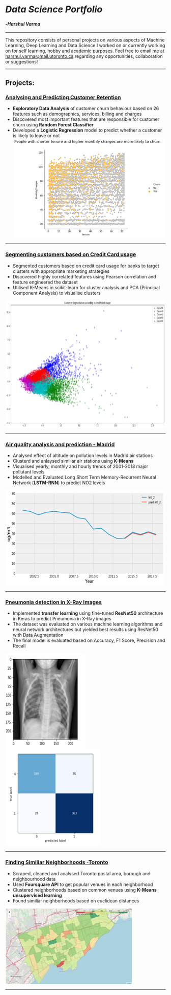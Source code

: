 # *Data Science Portfolio*
#### -_Harshul Varma_
***
This repository consists of personal projects on various aspects of Machine Learning, Deep Learning and Data Science I worked on or currently working on for self learning, hobby and academic purposes. Feel free to email me at harshul.varma@mail.utoronto.ca regarding any opportunities, collaboration or suggestions!
***
## Projects:
### [Analysing and Predicting Customer Retention](https://nbviewer.jupyter.org/github/harshulvarma/Portfolio/blob/master/Customer_Churn.ipynb)
- **Exploratory Data Analysis** of customer churn behaviour based on 26 features such as demographics, services, billing and charges
- Discovered most important features that are responsible for customer churn using **Random Forest Classifier**
- Developed a **Logistic Regression** model to predict whether a customer is likely to leave or not
![customer_churn](Images/customerchurn.png)

***
### [Segmenting customers based on Credit Card usage](https://nbviewer.jupyter.org/github/harshulvarma/Portfolio/blob/master/Credit_Card_User_Segmentation.ipynb)
- Segmented customers based on credit card usage for banks to target clusters with appropriate marketing strategies
- Discovered highly correlated features using Pearson correlation and feature engineered the dataset
- Utilised K-Means in scikit-learn for cluster analysis and PCA (Principal Component Analysis) to visualise clusters

<img src="https://github.com/harshulvarma/Portfolio/blob/master/Images/CreditCard.png" width="600" height="400">

***
### [Air quality analysis and prediction - Madrid](https://nbviewer.jupyter.org/github/harshulvarma/Portfolio/blob/master/air_quality_analysis_and_prediction_Madrid.ipynb)
- Analysed effect of altitude on pollution levels in Madrid air stations
- Clusterd and anlaysed similiar air stations using **K-Means**
- Visualised yearly, monthly and hourly trends of 2001-2018 major pollutant levels
- Modelled and Evaluated Long Short Term Memory-Recurrent Neural Network (**LSTM-RNN**) to predict NO2 levels
<img src="https://github.com/harshulvarma/Portfolio/blob/master/Images/PredictedNO2.png" width="500" height="300">

***
### [Pneumonia detection in X-Ray Images](https://nbviewer.jupyter.org/github/harshulvarma/Portfolio/blob/master/Pneumonia_X-Ray_Images.ipynb)
- Implemented **transfer learning** using fine-tuned **ResNet50** architecture in Keras to predict Pneumonia in X-Ray images 
- The dataset was evaluated on various machine learning algorithms and neural network architectures but yielded best results using ResNet50 with Data Augmentation
- The final model is evaluated based on Accuracy, F1 Score, Precision and Recall

<img src="https://github.com/harshulvarma/Portfolio/blob/master/Images/XRay.PNG" width="250" height="300"> <img src="https://github.com/harshulvarma/Portfolio/blob/master/Images/PneumoniaConfusion.PNG" width="300" height="300">

***
### [Finding Similiar Neighborhoods -Toronto](https://nbviewer.jupyter.org/github/harshulvarma/Portfolio/blob/master/Finding_Similar_Neighborhoods.ipynb)
- Scraped, cleaned and analysed Toronto postal area, borough and neighbourhood data
- Used **Foursquare API** to get popular venues in each neighborhood
- Clustered neighborhoods based on common venues using **K-Means unsupervised learning**
- Found similiar neighborhoods based on euclidean distances
<img src="https://github.com/harshulvarma/Portfolio/blob/master/Images/TorontoClusters.JPG" width="400">

***


